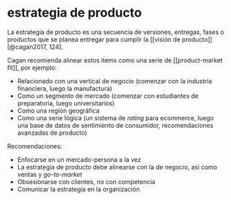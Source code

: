 # estrategia de producto
La estrategia de producto es una secuencia de versiones, entregas, fases o productos que se planea entregar para cumplir la [[visión de producto]] [@cagan2017, 124].

Cagan recomienda alinear estos items como una serie de [[product-market fit]], por ejemplo:

- Relacionado con una vertical de negocio (comenzar con la industria financiera, luego la manufactura)
- Como un segmento de mercado (comenzar con estudiantes de preparatoria, luego universitarios)
- Como una región geográfica
- Como una serie lógica (un sistema de *rating* para ecommerce, luego una base de datos de sentimiento de consumidor, recomendaciones avanzadas de producto)

Recomendaciones:

- Enfocarse en un mercado-persona a la vez
- La estrategia de producto debe alinearse con la de negocio, así como ventas y *go-to-market*
- Obsesionarse con clientes, no con competencia
- Comunicar la estrategia en la organización